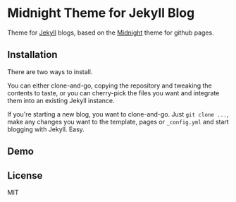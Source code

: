 Midnight Theme for Jekyll Blog
===============================

Theme for [Jekyll](http://jekyllrb.com/) blogs, based on the [Midnight](https://github.com/mattgraham/Midnight) theme for github pages.



Installation
-------------

There are two ways to install.

You can either clone-and-go, copying the repository and tweaking the contents to taste, or you can cherry-pick the files you want and integrate them into an existing Jekyll instance.

If you're starting a new blog, you want to clone-and-go. Just `git clone ...`, make any changes you want to the template, pages or `_config.yml` and start blogging with Jekyll. Easy.



Demo
-----



License
--------

MIT
